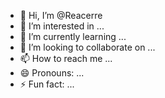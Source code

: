 - 👋 Hi, I’m @Reacerre
- 👀 I’m interested in ...
- 🌱 I’m currently learning ...
- 💞️ I’m looking to collaborate on ...
- 📫 How to reach me ...
- 😄 Pronouns: ...
- ⚡ Fun fact: ...

<!---
Reacerre/Reacerre is a ✨ special ✨ repository because its `README.md` (this file) appears on your GitHub profile.
You can click the Preview link to take a look at your changes.
--->